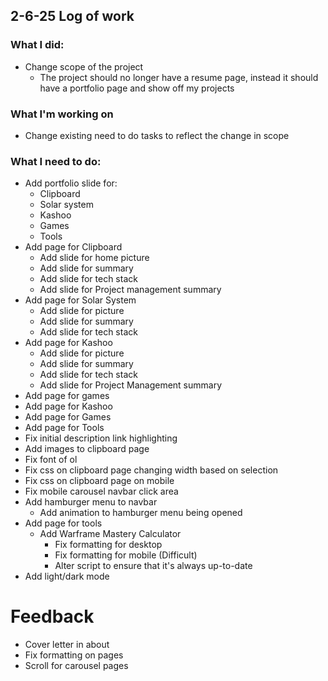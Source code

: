 ## 2-6-25 Log of work

### What I did: 

* Change scope of the project
    * The project should no longer have a resume page, instead it should have a portfolio page and show off my projects


### What I'm working on

* Change existing need to do tasks to reflect the change in scope

### What I need to do:


* Add portfolio slide for:
    * Clipboard
    * Solar system
    * Kashoo
    * Games
    * Tools
* Add page for Clipboard
    * Add slide for home picture
    * Add slide for summary
    * Add slide for tech stack
    * Add slide for Project management summary
* Add page for Solar System
    * Add slide for picture
    * Add slide for summary
    * Add slide for tech stack
* Add page for Kashoo
    * Add slide for picture
    * Add slide for summary
    * Add slide for tech stack
    * Add slide for Project Management summary
* Add page for games
* Add page for Kashoo
* Add page for Games
* Add page for Tools
* Fix initial description link highlighting
* Add images to clipboard page
* Fix font of ol
* Fix css on clipboard page changing width based on selection
* Fix css on clipboard page on mobile
* Fix mobile carousel navbar click area
* Add hamburger menu to navbar
    * Add animation to hamburger menu being opened
* Add page for tools
    * Add Warframe Mastery Calculator
        * Fix formatting for desktop
        * Fix formatting for mobile (Difficult)
        * Alter script to ensure that it's always up-to-date
* Add light/dark mode

# Feedback
* Cover letter in about
* Fix formatting on pages
* Scroll for carousel pages
